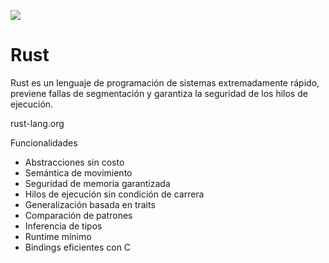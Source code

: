 ![](https://www.rust-lang.org/logos/rust-logo-blk.svg)
# Rust 
Rust es un lenguaje de programación de sistemas extremadamente rápido, previene fallas de segmentación y garantiza la seguridad de los hilos de ejecución. 

rust-lang.org

Funcionalidades

* Abstracciones sin costo
* Semántica de movimiento
* Seguridad de memoria garantizada
* Hilos de ejecución sin condición de carrera
* Generalización basada en traits
* Comparación de patrones
* Inferencia de tipos
* Runtime mínimo
* Bindings eficientes con C
